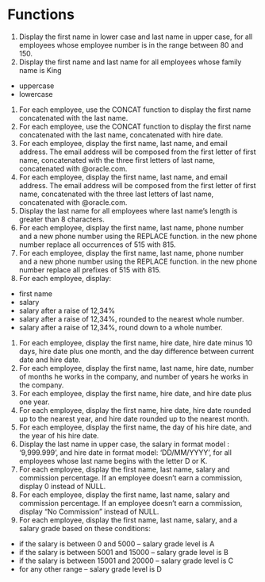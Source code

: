 Functions
=========

1. Display the first name in lower case and last name in upper case, for all employees whose employee number is in the range between 80 and 150.
1. Display the first name and last name for all employees whose family name is King
  * uppercase
  * lowercase
1. For each employee, use the CONCAT function to display the first name concatenated with the last name.
1. For each employee, use the CONCAT function to display the first name concatenated with the last name, concatenated with hire date.
1. For each employee, display the first name, last name, and email address. The email address will be composed from the first letter of first name, concatenated with the three first letters of last name, concatenated with @oracle.com.
1. For each employee, display the first name, last name, and email address. The email address will be composed from the first letter of first name, concatenated with the three last letters of last name, concatenated with @oracle.com.
1. Display the last name for all employees where last name’s length is greater than 8 characters.
1. For each employee, display the first name, last name, phone number and a new phone number using the REPLACE function. in the new phone number replace all occurrences of 515 with 815.
1. For each employee, display the first name, last name, phone number and a new phone number using the REPLACE function. in the new phone number replace all prefixes of 515 with 815.
1. For each employee, display:
  * first name
  * salary
  * salary after a raise of 12,34%
  * salary after a raise of 12,34%,  rounded to the nearest whole number.
  * salary after a raise of 12,34%, round down to a whole number.
1. For each employee, display the first name, hire date, hire date minus 10 days, hire date plus one month, and the day difference between current date and hire date.
1. For each employee, display the first name, last name, hire date, number of months he works in the company, and number of years he works in the company.
1. For each employee, display the first name, hire date, and hire date plus one year.
1. For each employee, display the first name, hire date, hire date rounded up to the nearest year, and hire date rounded up to the nearest month.
1. For each employee, display the first name, the day of his hire date, and the year of his hire date.
1. Display the last name in upper case, the salary in format model : ‘9,999.999’, and hire date in format model: ‘DD/MM/YYYY’, for all employees whose last name begins with the letter D or K.
1. For each employee, display the first name, last name, salary and commission percentage. If an employee doesn’t earn a commission, display 0 instead of NULL.
1. For each employee, display the first name, last name, salary and commission percentage. If an employee doesn’t earn a commission, display “No Commission” instead of NULL.
1. For each employee, display the first name, last name, salary, and a salary grade based on these conditions:
  * if the salary is between 0 and 5000 – salary grade level is A
  * if the salary is between 5001 and 15000 – salary grade level is B
  * if the salary is between 15001 and 20000 – salary grade level is C
  * for any other range – salary grade level is D